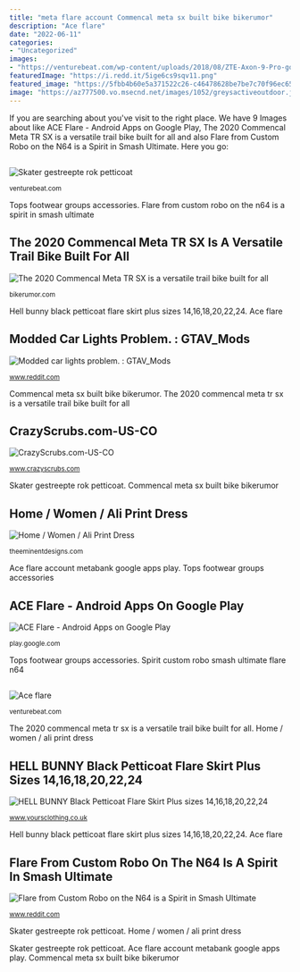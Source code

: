 ```yaml
---
title: "meta flare account Commencal meta sx built bike bikerumor"
description: "Ace flare"
date: "2022-06-11"
categories:
- "Uncategorized"
images:
- "https://venturebeat.com/wp-content/uploads/2018/08/ZTE-Axon-9-Pro-goes-official-as-the-companys-main-comeback-effort.jpg?w=800"
featuredImage: "https://i.redd.it/5ige6cs9sqv11.png"
featured_image: "https://5fbb4b60e5a371522c26-c46478628be7be7c70f96ec65a31d1c7.ssl.cf3.rackcdn.com/Images/ProductImages/Large/LIMITED_COLLECTION_Black_White_Striped_Skater_Skirt_160079_37c7.jpg"
image: "https://az777500.vo.msecnd.net/images/1052/greysactiveoutdoor.jpg"
---
```


If you are searching about  you've visit to the right place. We have 9 Images about  like ACE Flare - Android Apps on Google Play, The 2020 Commencal Meta TR SX is a versatile trail bike built for all and also Flare from Custom Robo on the N64 is a Spirit in Smash Ultimate. Here you go:

## 

![](https://venturebeat.com/wp-content/uploads/2018/09/IMG_20180903_102034.jpg?w=800 "Skater gestreepte rok petticoat")

<small>venturebeat.com</small>

Tops footwear groups accessories. Flare from custom robo on the n64 is a spirit in smash ultimate

## The 2020 Commencal Meta TR SX Is A Versatile Trail Bike Built For All

![The 2020 Commencal Meta TR SX is a versatile trail bike built for all](https://bikerumor.com/wp-content/uploads/2020/02/Commencal-Meta-TR-SX-front-angle-1.jpg "Hell bunny black petticoat flare skirt plus sizes 14,16,18,20,22,24")

<small>bikerumor.com</small>

Hell bunny black petticoat flare skirt plus sizes 14,16,18,20,22,24. Ace flare

## Modded Car Lights Problem. : GTAV_Mods

![Modded car lights problem. : GTAV_Mods](https://external-preview.redd.it/TwC_MKYWU9zcTADysfP2QHkwHHrleBigwfWAu5hYXGU.jpg?auto=webp&amp;s=cd0e9300d2b8832d2bc55790a9dd93433ca8fa60 "Home / women / ali print dress")

<small>www.reddit.com</small>

Commencal meta sx built bike bikerumor. The 2020 commencal meta tr sx is a versatile trail bike built for all

## CrazyScrubs.com-US-CO

![CrazyScrubs.com-US-CO](https://az777500.vo.msecnd.net/images/1052/greysactiveoutdoor.jpg "Ace flare account metabank google apps play")

<small>www.crazyscrubs.com</small>

Skater gestreepte rok petticoat. Commencal meta sx built bike bikerumor

## Home / Women / Ali Print Dress

![Home / Women / Ali Print Dress](https://theeminentdesigns.com/wp-content/uploads/2020/11/Ali7-768x1152.jpg "Ace flare account metabank google apps play")

<small>theeminentdesigns.com</small>

Ace flare account metabank google apps play. Tops footwear groups accessories

## ACE Flare - Android Apps On Google Play

![ACE Flare - Android Apps on Google Play](https://lh3.googleusercontent.com/maIaH3vLgKUL23-uCUCC10p0KD2XLlcy-7AgOltrEMAc9N-7wPgzgyX5jYpT6VLR_Q=h310 "Hell bunny black petticoat flare skirt plus sizes 14,16,18,20,22,24")

<small>play.google.com</small>

Tops footwear groups accessories. Spirit custom robo smash ultimate flare n64

## 

![](https://venturebeat.com/wp-content/uploads/2018/08/ZTE-Axon-9-Pro-goes-official-as-the-companys-main-comeback-effort.jpg?w=800 "Ace flare")

<small>venturebeat.com</small>

The 2020 commencal meta tr sx is a versatile trail bike built for all. Home / women / ali print dress

## HELL BUNNY Black Petticoat Flare Skirt Plus Sizes 14,16,18,20,22,24

![HELL BUNNY Black Petticoat Flare Skirt Plus sizes 14,16,18,20,22,24](https://5fbb4b60e5a371522c26-c46478628be7be7c70f96ec65a31d1c7.ssl.cf3.rackcdn.com/Images/ProductImages/Large/LIMITED_COLLECTION_Black_White_Striped_Skater_Skirt_160079_37c7.jpg "Commencal meta sx built bike bikerumor")

<small>www.yoursclothing.co.uk</small>

Hell bunny black petticoat flare skirt plus sizes 14,16,18,20,22,24. Ace flare

## Flare From Custom Robo On The N64 Is A Spirit In Smash Ultimate

![Flare from Custom Robo on the N64 is a Spirit in Smash Ultimate](https://i.redd.it/5ige6cs9sqv11.png "Ace flare account metabank google apps play")

<small>www.reddit.com</small>

Skater gestreepte rok petticoat. Home / women / ali print dress

Skater gestreepte rok petticoat. Ace flare account metabank google apps play. Commencal meta sx built bike bikerumor
